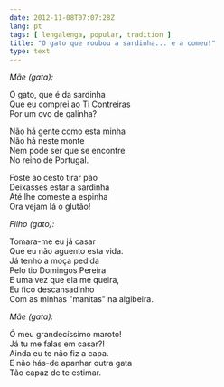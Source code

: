 ```yaml
---
date: 2012-11-08T07:07:28Z
lang: pt
tags: [ lengalenga, popular, tradition ]
title: "O gato que roubou a sardinha... e a comeu!"
type: text
---
```


*Mãe (gata):*

Ó gato, que é da sardinha\
Que eu comprei ao Ti Contreiras\
Por um ovo de galinha?

Não há gente como esta minha\
Não há neste monte\
Nem pode ser que se encontre\
No reino de Portugal.

Foste ao cesto tirar pão\
Deixasses estar a sardinha\
Até lhe comeste a espinha\
Ora vejam lá o glutão!

*Filho (gato):*

Tomara-me eu já casar\
Que eu não aguento esta vida.\
Já tenho a moça pedida\
Pelo tio Domingos Pereira\
E uma vez que ela me queira,\
Eu fico descansadinho\
Com as minhas "manitas" na algibeira.

*Mãe (gata):*

Ó meu grandecíssimo maroto!\
Já tu me falas em casar?!\
Ainda eu te não fiz a capa.\
E não hás-de apanhar outra gata\
Tão capaz de te estimar.

